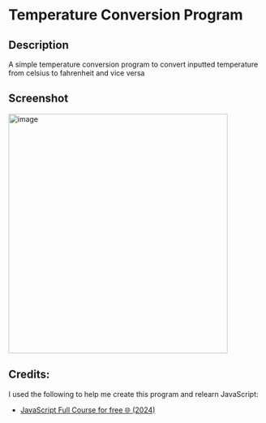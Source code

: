 # Temperature Conversion Program

## Description
A simple temperature conversion program to convert inputted temperature from celsius to fahrenheit and vice versa

## Screenshot
<img width="432" height="472" alt="image" src="https://github.com/user-attachments/assets/24342584-5e79-432f-ae74-bfd439f788ff" />

## Credits:
I used the following to help me create this program and relearn JavaScript:
* [JavaScript Full Course for free 🌐 (2024)](https://www.youtube.com/watch?v=lfmg-EJ8gm4)

